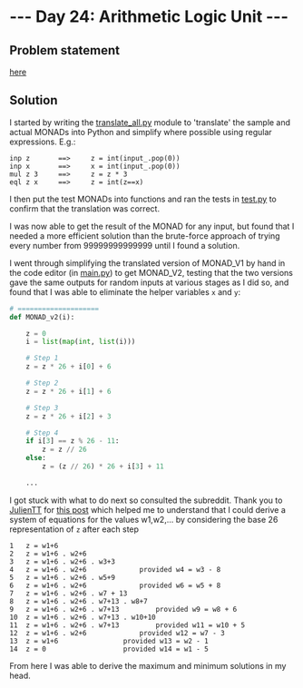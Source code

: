 # --- Day 24: Arithmetic Logic Unit ---

## Problem statement

[here](https://adventofcode.com/2021/day/24)

## Solution

I started by writing the [translate_all.py](solution/translate_all.py) module to 'translate' the sample and actual MONADs into Python and simplify where possible using regular expressions. E.g.:

```
inp z       ==>     z = int(input_.pop(0))
inp x       ==>     x = int(input_.pop(0))
mul z 3     ==>     z = z * 3
eql z x     ==>     z = int(z==x)
```

I then put the test MONADs into functions and ran the tests in [test.py](tests/test.py) to confirm that the translation was correct.

I was now able to get the result of the MONAD for any input, but found that I needed a more efficient solution than the brute-force approach of trying every number from 99999999999999 until I found a solution.

I went through simplifying the translated version of MONAD_V1 by hand in the code editor (in [main.py](solution/main.py)) to get MONAD_V2, testing that the two versions gave the same outputs for random inputs at various stages as I did so, and found that I was able to eliminate the helper variables `x` and `y`:

```python
# ====================
def MONAD_v2(i):

    z = 0
    i = list(map(int, list(i)))

    # Step 1
    z = z * 26 + i[0] + 6

    # Step 2
    z = z * 26 + i[1] + 6

    # Step 3
    z = z * 26 + i[2] + 3

    # Step 4
    if i[3] == z % 26 - 11:
        z = z // 26
    else:
        z = (z // 26) * 26 + i[3] + 11

    ...
```

I got stuck with what to do next so consulted the subreddit. Thank you to [JulienTT](https://www.reddit.com/user/JulienTT/) for [this post](https://www.reddit.com/r/adventofcode/comments/rnejv5/comment/hq57ov0/?utm_source=share&utm_medium=web2x&context=3) which helped me to understand that I could derive a system of equations for the values w1,w2,... by considering the base 26 representation of `z` after each step

```
1	z = w1+6
2	z = w1+6 . w2+6
3	z = w1+6 . w2+6 . w3+3
4	z = w1+6 . w2+6				provided w4 = w3 - 8
5	z = w1+6 . w2+6 . w5+9
6	z = w1+6 . w2+6				provided w6 = w5 + 8
7	z = w1+6 . w2+6 . w7 + 13
8	z = w1+6 . w2+6 . w7+13 . w8+7
9	z = w1+6 . w2+6 . w7+13			provided w9 = w8 + 6
10	z = w1+6 . w2+6 . w7+13 . w10+10
11	z = w1+6 . w2+6 . w7+13			provided w11 = w10 + 5
12	z = w1+6 . w2+6				provided w12 = w7 - 3
13	z = w1+6				provided w13 = w2 - 1
14	z = 0					provided w14 = w1 - 5
```

From here I was able to derive the maximum and minimum solutions in my head.